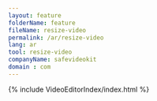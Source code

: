 ```yaml
---
layout: feature
folderName: feature
fileName: resize-video
permalink: /ar/resize-video
lang: ar
tool: resize-video
companyName: safevideokit
domain : com
---
```


{% include VideoEditorIndex/index.html %}

   